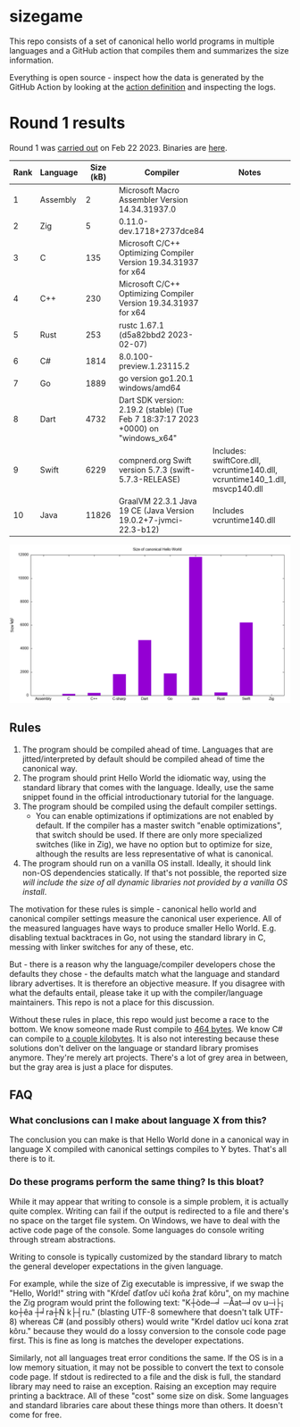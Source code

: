 # sizegame

This repo consists of a set of canonical hello world programs in multiple languages and a GitHub action that compiles them and summarizes the size information.

Everything is open source - inspect how the data is generated by the GitHub Action by looking at the [action definition](.github/workflows/ci.yml) and inspecting the logs.

# Round 1 results

Round 1 was [carried out](https://github.com/MichalStrehovsky/sizegame/actions/runs/4240575391) on Feb 22 2023. Binaries are [here](https://github.com/MichalStrehovsky/sizegame/releases/tag/round-001).

Rank | Language | Size (kB) | Compiler | Notes
---- | -------- | ---- | -------- | -----
1 | Assembly | 2 | Microsoft Macro Assembler Version 14.34.31937.0 |  
2 | Zig | 5 | 0.11.0-dev.1718+2737dce84 |  
3 | C | 135 | Microsoft C/C++ Optimizing Compiler Version 19.34.31937 for x64 |  
4 | C++ | 230 | Microsoft C/C++ Optimizing Compiler Version 19.34.31937 for x64 |  
5 | Rust | 253 | rustc 1.67.1 (d5a82bbd2 2023-02-07) |  
6 | C# | 1814 | 8.0.100-preview.1.23115.2 |  
7 | Go | 1889 | go version go1.20.1 windows/amd64 |  
8 | Dart | 4732 | Dart SDK version: 2.19.2 (stable) (Tue Feb 7 18:37:17 2023 +0000) on "windows_x64" |  
9 | Swift | 6229 | compnerd.org Swift version 5.7.3 (swift-5.7.3-RELEASE) | Includes: swiftCore.dll, vcruntime140.dll, vcruntime140_1.dll, msvcp140.dll 
10 | Java | 11826 | GraalVM 22.3.1 Java 19 CE (Java Version 19.0.2+7-jvmci-22.3-b12) | Includes vcruntime140.dll 

![The above table presented as a bar chart](report.png)

## Rules

1. The program should be compiled ahead of time. Languages that are jitted/interpreted by default should be compiled ahead of time the canonical way.
2. The program should print Hello World the idiomatic way, using the standard library that comes with the language. Ideally, use the same snippet found in the official introductionary tutorial for the language.
3. The program should be compiled using the default compiler settings.
   * You can enable optimizations if optimizations are not enabled by default. If the compiler has a master switch "enable optimizations", that switch should be used. If there are only more specialized switches (like in Zig), we have no option but to optimize for size, although the results are less representative of what is canonical.
4. The program should run on a vanilla OS install. Ideally, it should link non-OS dependencies statically. If that's not possible, the reported size _will include the size of all dynamic libraries not provided by a vanilla OS install_.

The motivation for these rules is simple - canonical hello world and canonical compiler settings measure the canonical user experience. All of the measured languages have ways to produce smaller Hello World. E.g. disabling textual backtraces in Go, not using the standard library in C, messing with linker switches for any of these, etc.

But - there is a reason why the language/compiler developers chose the defaults they chose - the defaults match what the language and standard library advertises. It is therefore an objective measure. If you disagree with what the defaults entail, please take it up with the compiler/language maintainers. This repo is not a place for this discussion.

Without these rules in place, this repo would just become a race to the bottom. We know someone made Rust compile to [464 bytes](https://github.com/mcountryman/min-sized-rust-windows). We know C# can compile to [a couple kilobytes](https://github.com/MichalStrehovsky/zerosharp). It is also not interesting because these solutions don't deliver on the language or standard library promises anymore. They're merely art projects. There's a lot of grey area in between, but the gray area is just a place for disputes.

## FAQ

### What conclusions can I make about language X from this?

The conclusion you can make is that Hello World done in a canonical way in language X compiled with canonical settings compiles to Y bytes. That's all there is to it.

### Do these programs perform the same thing? Is this bloat?

While it may appear that writing to console is a simple problem, it is actually quite complex. Writing can fail if the output is redirected to a file and there's no space on the target file system. On Windows, we have to deal with the active code page of the console. Some languages do console writing through stream abstractions. 

Writing to console is typically customized by the standard library to match the general developer expectations in the given language.

For example, while the size of Zig executable is impressive, if we swap the "Hello, World!" string with "Kŕdeľ ďatľov učí koňa žrať kôru", on my machine the Zig program would print the following text: "K┼òde─╛ ─Åat─╛ov u─ì├¡ ko┼êa ┼╛ra┼Ñ k├┤ru." (blasting UTF-8 somewhere that doesn't talk UTF-8) whereas C# (and possibly others) would write "Krdel datlov ucí kona zrat kôru." because they would do a lossy conversion to the console code page first. This is fine as long is matches the developer expectations.

Similarly, not all languages treat error conditions the same. If the OS is in a low memory situation, it may not be possible to convert the text to console code page. If stdout is redirected to a file and the disk is full, the standard library may need to raise an exception. Raising an exception may require printing a backtrace. All of these "cost" some size on disk. Some languages and standard libraries care about these things more than others. It doesn't come for free.
